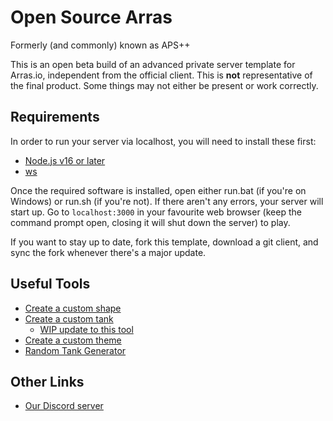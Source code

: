 # Open Source Arras
Formerly (and commonly) known as APS++

This is an open beta build of an advanced private server template for Arras.io, independent from the official client. This is **not** representative of the final product. Some things may not either be present or work correctly.

## Requirements

In order to run your server via localhost, you will need to install these first:
- [Node.js v16 or later](https://nodejs.org/en)
- [ws](https://www.npmjs.com/package/ws)

Once the required software is installed, open either run.bat (if you're on Windows) or run.sh (if you're not). If there aren't any errors, your server will start up. Go to `localhost:3000` in your favourite web browser (keep the command prompt open, closing it will shut down the server) to play.

If you want to stay up to date, fork this template, download a git client, and sync the fork whenever there's a major update.

## Useful Tools

- [Create a custom shape](https://arras.io/ext/custom-shape)
- [Create a custom tank](https://dogeiscut.github.io/Arras-Tank-Builder/)
  - [WIP update to this tool](https://github.com/DogeisCut/Arras.io-Entity-Designer-v2)
- [Create a custom theme](https://codepen.io/road-to-100k/full/GRpvMzb)
- [Random Tank Generator](https://perchance.org/chomp-arras-gen)

## Other Links

- [Our Discord server](https://discord.gg/kvCAZfUCjy)
